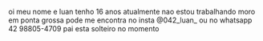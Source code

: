 oi meu nome e luan tenho 16 anos atualmente nao estou trabalhando
moro em ponta grossa 
pode me encontra no insta @042_luan_ ou no whatsapp 42 98805-4709
pai esta solteiro no momento
